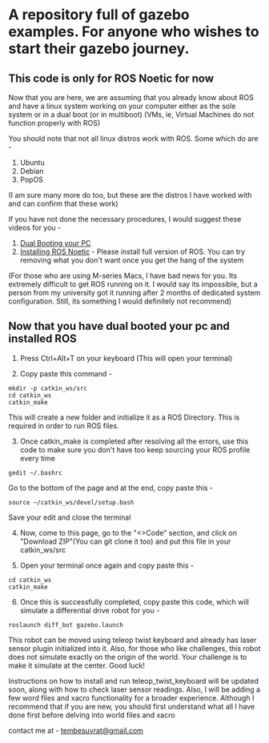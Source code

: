 # A repository full of gazebo examples. For anyone who wishes to start their gazebo journey.

## This code is only for ROS Noetic for now

Now that you are here, we are assuming that you already know about ROS and have a linux system working on your computer either as the sole system or in a dual boot (or in multiboot)
(VMs, ie, Virtual Machines do not function properly with ROS)

You should note that not all linux distros work with ROS. Some which do are - 
1. Ubuntu
2. Debian
3. PopOS

(I am sure many more do too, but these are the distros I have worked with and can confirm that these work)

If you have not done the necessary procedures, I would suggest these videos for you -
1) [Dual Booting your PC](https://pages.github.com/](https://youtu.be/mXyN1aJYefc?si=kPJcjx9pfVaH84Fk)https://youtu.be/mXyN1aJYefc?si=kPJcjx9pfVaH84Fk) 
2) [Installing ROS Noetic](https://youtu.be/Qk4vLFhvfbI?si=iN0WuiLxXdzcxpCE) - Please install full version of ROS. You can try removing what you don't want once you get the hang of the system


(For those who are using M-series Macs, I have bad news for you. Its extremely difficult to get ROS running on it. I would say its impossible, but a person from my university got it running after 2 months of dedicated system configuration. Still, its something I would definitely not recommend)

## Now that you have dual booted your pc and installed ROS
1. Press Ctrl+Alt+T on your keyboard (This will open your terminal)
   
2. Copy paste this command -
```
mkdir -p catkin_ws/src
cd catkin_ws
catkin_make
```
This will create a new folder and initialize it as a ROS Directory. This is required in order to run ROS files. 

3. Once catkin_make is completed after resolving all the errors, use this code to make sure you don't have too keep sourcing your ROS profile every time
```
gedit ~/.bashrc
```
Go to the bottom of the page and at the end, copy paste this - 
```
source ~/catkin_ws/devel/setup.bash
```
Save your edit and close the terminal

4. Now, come to this page, go to the "<>Code" section, and click on "Download ZIP"(You can git clone it too) and put this file in your catkin_ws/src

5. Open your terminal once again and copy paste this -
```
cd catkin_ws
catkin_make
```

6. Once this is successfully completed, copy paste this code, which will simulate a differential drive robot for you -
```
roslaunch diff_bot gazebo.launch
```

This robot can be moved using teleop twist keyboard and already has laser sensor plugin initialized into it. 
Also, for those who like challenges, this robot does not simulate exactly on the origin of the world. Your challenge is to make it simulate at the center. Good luck!

Instructions on how to install and run teleop_twist_keyboard will be updated soon, along with how to check laser sensor readings.
Also, I will be adding a few word files and xacro functionality for a broader experience. Although I recommend that if you are new, you should first understand what all I have done first before delving into world files and xacro

contact me at - tembesuvrat@gmail.com






